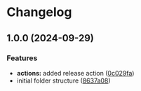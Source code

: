 # Changelog

## 1.0.0 (2024-09-29)


### Features

* **actions:** added release action ([0c029fa](https://github.com/saapless/fullstack-monorepo-starter/commit/0c029fadf89219c6fc4d0e796e9ee9222158e9e4))
* initial folder structure ([8637a08](https://github.com/saapless/fullstack-monorepo-starter/commit/8637a080f43391f4a2de1deae6bfe7fb33ed349b))
